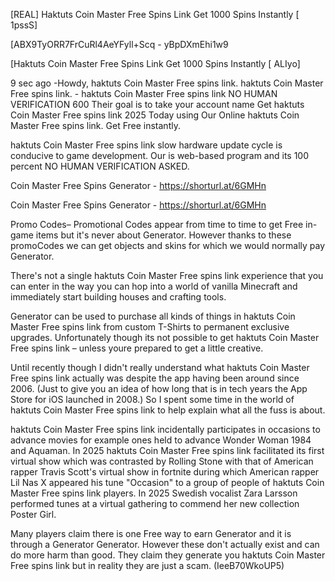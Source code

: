 [REAL] Haktuts Coin Master Free Spins Link Get 1000 Spins Instantly [ 1pssS]

[ABX9TyORR7FrCuRl4AeYFyll+Scq - yBpDXmEhi1w9

[Haktuts Coin Master Free Spins Link Get 1000 Spins Instantly [ ALIyo]

9 sec ago -Howdy, haktuts Coin Master Free spins link. haktuts Coin Master Free spins link. - haktuts Coin Master Free spins link NO HUMAN VERIFICATION 600 Their goal is to take your account name Get haktuts Coin Master Free spins link 2025 Today using Our Online haktuts Coin Master Free spins link. Get Free instantly.

haktuts Coin Master Free spins link slow hardware update cycle is conducive to game development. Our is web-based program and its 100 percent NO HUMAN VERIFICATION ASKED.

Coin Master Free Spins Generator - https://shorturl.at/6GMHn

Coin Master Free Spins Generator - https://shorturl.at/6GMHn

Promo Codes– Promotional Codes appear from time to time to get Free in-game items but it's never about Generator. However thanks to these promoCodes we can get objects and skins for which we would normally pay Generator.

There's not a single haktuts Coin Master Free spins link experience that you can enter in the way you can hop into a world of vanilla Minecraft and immediately start building houses and crafting tools.

Generator can be used to purchase all kinds of things in haktuts Coin Master Free spins link from custom T-Shirts to permanent exclusive upgrades. Unfortunately though its not possible to get haktuts Coin Master Free spins link – unless youre prepared to get a little creative.

Until recently though I didn't really understand what haktuts Coin Master Free spins link actually was despite the app having been around since 2006. (Just to give you an idea of how long that is in tech years the App Store for iOS launched in 2008.) So I spent some time in the world of haktuts Coin Master Free spins link to help explain what all the fuss is about.

haktuts Coin Master Free spins link incidentally participates in occasions to advance movies for example ones held to advance Wonder Woman 1984 and Aquaman. In 2025 haktuts Coin Master Free spins link facilitated its first virtual show which was contrasted by Rolling Stone with that of American rapper Travis Scott's virtual show in fortnite during which American rapper Lil Nas X appeared his tune "Occasion" to a group of people of haktuts Coin Master Free spins link players. In 2025 Swedish vocalist Zara Larsson performed tunes at a virtual gathering to commend her new collection Poster Girl.

Many players claim there is one Free way to earn Generator and it is through a Generator Generator. However these don't actually exist and can do more harm than good. They claim they generate you haktuts Coin Master Free spins link but in reality they are just a scam. (IeeB70WkoUP5)

